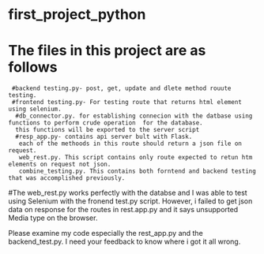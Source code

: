 # first_project_python
# The files in this project are as follows
     #backend testing.py- post, get, update and dlete method rouute testing.
     #frontend testing.py- For testing route that returns html element using selenium.
      #db_connector.py. for establishing connecion with the datbase using functions to perform crude operation  for the database.
      this functions will be exported to the server script
      #resp_app.py- contains api server bult with Flask.
       each of the methoods in this route should return a json file on request.
       web_rest.py. This script contains only route expected to retun htm elements on request not json.
       combine_testing.py. This contains both forntend and backend testing that was accomplished previously. 

#The web_rest.py works perfectly with the databse and I was able to test using Selenium with the fronend
test.py script. 
However, i failed to get json data on response for the routes in rest.app.py and it says unsupported Media type on the browser. 

Please examine my code especially the rest_app.py and the backend_test.py. I need your feedback to know where i got it all wrong.
